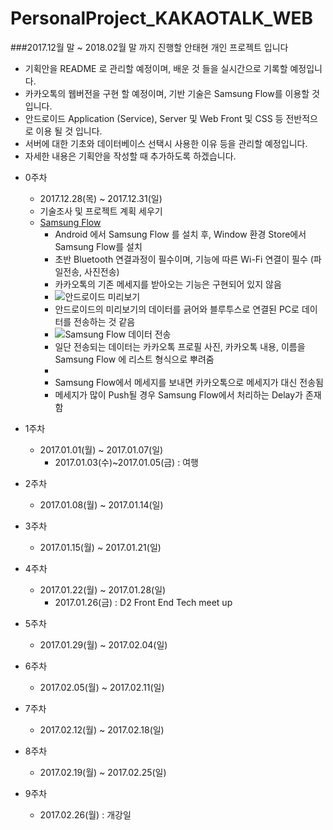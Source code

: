 ﻿# PersonalProject_KAKAOTALK_WEB

###2017.12월 말 ~ 2018.02월 말 까지 진행할 안태현 개인 프로젝트 입니다

* 기획안을 README 로 관리할 예정이며, 배운 것 들을 실시간으로 기록할 예정입니다.
* 카카오톡의 웹버전을 구현 할 예정이며, 기반 기술은 Samsung Flow를 이용할 것 입니다.
* 안드로이드 Application (Service), Server 및 Web Front 및 CSS 등 전반적으로 이용 될 것 입니다.
* 서버에 대한 기초와 데이터베이스 선택시 사용한 이유 등을 관리할 예정입니다.
* 자세한 내용은 기획안을 작성할 때 추가하도록 하겠습니다.



- 0주차 
  - 2017.12.28(목) ~ 2017.12.31(일)
  - 기술조사 및 프로젝트 계획 세우기
  - [Samsung Flow](http://www.samsung.com/sec/support/samsungflow/)
    - Android 에서 Samsung Flow 를 설치 후, Window 환경 Store에서 Samsung Flow를 설치
    - 초반 Bluetooth 연결과정이 필수이며, 기능에 따른 Wi-Fi 연결이 필수 (파일전송, 사진전송)
    - 카카오톡의 기존 메세지를 받아오는 기능은 구현되어 있지 않음
    - ![안드로이드 미리보기](Screenshot_20171228-170223.png)
    - 안드로이드의 미리보기의 데이터를 긁어와 블루투스로 연결된 PC로 데이터를 전송하는 것 같음 
    - ![Samsung Flow 데이터 전송](2017-12-28_170126.png)
    - 일단 전송되는 데이터는 카카오톡 프로필 사진, 카카오톡 내용, 이름을 Samsung Flow 에 리스트 형식으로 뿌려줌
    - ![]()
    - Samsung Flow에서 메세지를 보내면 카카오톡으로 메세지가 대신 전송됨
    - 메세지가 많이 Push될 경우 Samsung Flow에서 처리하는 Delay가 존재함


- 1주차
  - 2017.01.01(월) ~ 2017.01.07(일)
    - 2017.01.03(수)~2017.01.05(금) : 여행
- 2주차
  - 2017.01.08(월) ~ 2017.01.14(일)
- 3주차
  - 2017.01.15(월) ~ 2017.01.21(일)
- 4주차
  - 2017.01.22(월) ~ 2017.01.28(일)
    - 2017.01.26(금) : D2 Front End Tech meet up
- 5주차
  - 2017.01.29(월) ~ 2017.02.04(일)
- 6주차
  - 2017.02.05(월) ~ 2017.02.11(일)
- 7주차
  - 2017.02.12(월) ~ 2017.02.18(일)
- 8주차
  - 2017.02.19(월) ~ 2017.02.25(일)
- 9주차
  - 2017.02.26(월) : 개강일
